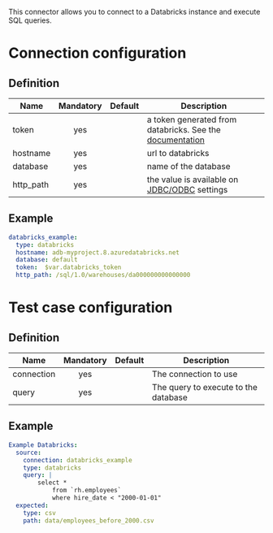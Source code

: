 This connector allows you to connect to a Databricks instance and execute SQL queries.

# Connection configuration
## Definition
| Name                     | Mandatory | Default    | Description |
|--------------------------|:---------:|:----------:|-------------|
| token                    | yes       |            | a token generated from databricks. See the [documentation](https://docs.databricks.com/en/dev-tools/auth/pat.html)
| hostname                 | yes       |            | url to databricks
| database                 | yes       |            | name of the database
| http_path                | yes       |            | the value is available on [JDBC/ODBC](https://docs.databricks.com/en/integrations/compute-details.html) settings 

## Example
``` yaml
databricks_example:
  type: databricks
  hostname: adb-myproject.8.azuredatabricks.net
  database: default
  token:  $var.databricks_token
  http_path: /sql/1.0/warehouses/da000000000000000
```

# Test case configuration
## Definition
| Name              | Mandatory | Default                       | Description |
|-------------------|:---------:|:-----------------------------:|-------------|
| connection        | yes       |                               | The connection to use 
| query             | yes       |                               | The query to execute to the database


## Example
``` yaml
Example Databricks:
  source:
    connection: databricks_example
    type: databricks
    query: | 
        select * 
            from `rh.employees`
            where hire_date < "2000-01-01"
  expected:
    type: csv
    path: data/employees_before_2000.csv
```
